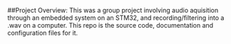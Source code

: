 ##Project Overview:
This was a group project involving audio aquisition through an embedded system on an STM32, and recording/filtering into a .wav on a computer. This repo is the source code, documentation and configuration files for it.
